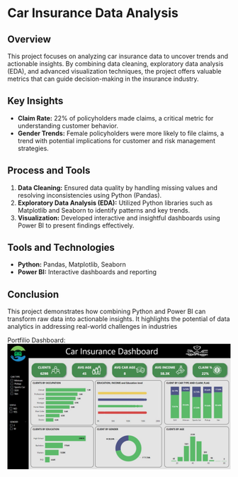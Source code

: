# Car Insurance Data Analysis  

## Overview  
This project focuses on analyzing car insurance data to uncover trends and actionable insights. By combining data cleaning, exploratory data analysis (EDA), and advanced visualization techniques, the project offers valuable metrics that can guide decision-making in the insurance industry.  

## Key Insights  
- **Claim Rate:** 22% of policyholders made claims, a critical metric for understanding customer behavior.  
- **Gender Trends:** Female policyholders were more likely to file claims, a trend with potential implications for customer and risk management strategies.  

## Process and Tools  
1. **Data Cleaning:** Ensured data quality by handling missing values and resolving inconsistencies using Python (Pandas).  
2. **Exploratory Data Analysis (EDA):** Utilized Python libraries such as Matplotlib and Seaborn to identify patterns and key trends.  
3. **Visualization:** Developed interactive and insightful dashboards using Power BI to present findings effectively.  

## Tools and Technologies  
- **Python:** Pandas, Matplotlib, Seaborn  
- **Power BI:** Interactive dashboards and reporting  

## Conclusion  
This project demonstrates how combining Python and Power BI can transform raw data into actionable insights. It highlights the potential of data analytics in addressing real-world challenges in industries 

Portfilio Dashboard: ![CarInsurance Data Analysis](Dashboard.jpeg)
